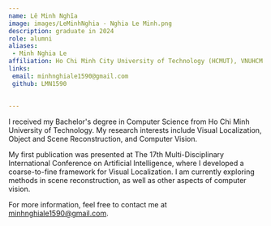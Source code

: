 ```yaml
---
name: Lê Minh Nghĩa
image: images/LeMinhNghia - Nghia Le Minh.png
description: graduate in 2024
role: alumni
aliases:
 - Minh Nghia Le
affiliation: Ho Chi Minh City University of Technology (HCMUT), VNUHCM
links:
 email: minhnghiale1590@gmail.com
 github: LMN1590
 
 
---
```


I received my Bachelor's degree in Computer Science from Ho Chi Minh University of Technology. My research interests include Visual Localization, Object and Scene Reconstruction, and Computer Vision.

My first publication was presented at The 17th Multi-Disciplinary International Conference on Artificial Intelligence, where I developed a coarse-to-fine framework for Visual Localization. I am currently exploring methods in scene reconstruction, as well as other aspects of computer vision.

For more information, feel free to contact me at minhnghiale1590@gmail.com.
